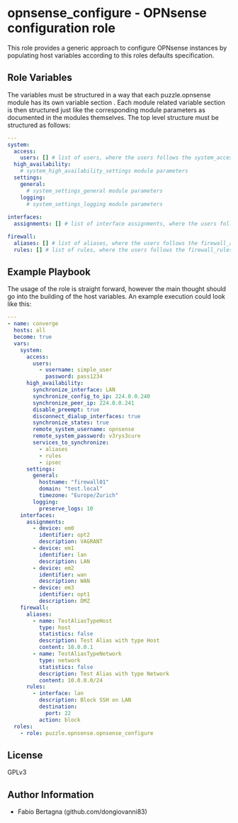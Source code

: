 opnsense_configure - OPNsense configuration role
=========

This role provides a generic approach to configure OPNsense instances by populating host variables
according to this roles defaults specification.

Role Variables
--------------

The variables must be structured in a way that each puzzle.opnsense module has its own variable section . Each module related variable section
is then structured just like the corresponding module parameters as documented in the modules themselves.
The top level structure must be structured as follows:
```yaml
---
system:
  access:
    users: [] # list of users, where the users follows the system_access_users module parameter structure
  high_availability:
    # system_high_availability_settings module parameters
  settings:
    general:
      # system_settings_general module parameters
    logging:
      # system_settings_logging module parameters
    
interfaces:
  assignments: [] # list of interface assignments, where the users follows the interfaces_configuration module parameter structure

firewall:
  aliases: [] # list of aliases, where the users follows the firewall_alias module parameter structure
  rules: [] # list of rules, where the users follows the firewall_rules module parameter structure
```


Example Playbook
----------------

The usage of the role is straight forward, however the main thought should go into the building of the
host variables. An example execution could look like this:

```yaml
---
- name: converge
  hosts: all
  become: true
  vars:
    system:
      access:
        users:
          - username: simple_user
            password: pass1234
      high_availability:
        synchronize_interface: LAN
        synchronize_config_to_ip: 224.0.0.240
        synchronize_peer_ip: 224.0.0.241
        disable_preempt: true
        disconnect_dialup_interfaces: true
        synchronize_states: true
        remote_system_username: opnsense
        remote_system_password: v3rys3cure
        services_to_synchronize:
          - aliases
          - rules
          - ipsec
      settings:
        general:
          hostname: "firewall01"
          domain: "test.local"
          timezone: "Europe/Zurich"
        logging:
          preserve_logs: 10
    interfaces:
      assignments:
        - device: em0
          identifier: opt2
          description: VAGRANT
        - device: em1
          identifier: lan
          description: LAN
        - device: em2
          identifier: wan
          description: WAN
        - device: em3
          identifier: opt1
          description: DMZ
    firewall:
      aliases:
        - name: TestAliasTypeHost
          type: host
          statistics: false
          description: Test Alias with type Host
          content: 10.0.0.1
        - name: TestAliasTypeNetwork
          type: network
          statistics: false
          description: Test Alias with type Network
          content: 10.0.0.0/24
      rules:
        - interface: lan
          description: Block SSH on LAN
          destination:
            port: 22
          action: block
  roles:
    - role: puzzle.opnsense.opnsense_configure

```

License
-------

GPLv3

Author Information
------------------
 - Fabio Bertagna (github.com/dongiovanni83)
